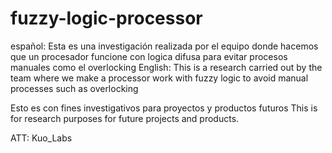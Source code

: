 # fuzzy-logic-processor
español: Esta es una investigación realizada por el equipo donde hacemos que un procesador funcione con logica difusa para evitar procesos manuales como el overlocking
English: This is a research carried out by the team where we make a processor work with fuzzy logic to avoid manual processes such as overlocking

Esto es con fines investigativos para proyectos y productos futuros
This is for research purposes for future projects and products.

ATT: Kuo_Labs
